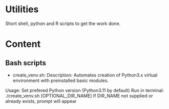 # Utilities
Short shell, python and R scripts to get the work done.

# Content
## Bash scripts
- create_venv.sh:
Description:
Automates creation of Python3.x virtual environment with preinstalled basic modules.

Usage:
Set prefered Python version (Python3.11 by default)
Run in terminal: ./create_venv.sh [OPTIONAL_DIR_NAME]
If DIR_NAME not supplied or already exists, prompt will appear




